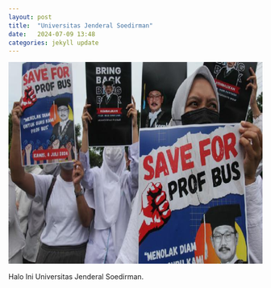 ```yaml
---
layout: post
title:  "Universitas Jenderal Soedirman"
date:   2024-07-09 13:48 
categories: jekyll update
---
```

<img src="/assets/images/1316190_720.jpg" alt="1316190_720.jpg" width="700" height="400">

Halo Ini Universitas Jenderal Soedirman.

